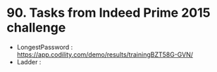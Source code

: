 # 90. Tasks from Indeed Prime 2015 challenge
- LongestPassword : https://app.codility.com/demo/results/trainingBZT58G-GVN/
- Ladder : 

